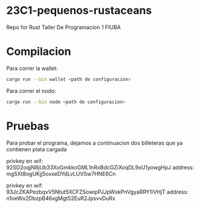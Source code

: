 # 23C1-pequenos-rustaceans
Repo for Rust Taller De Programacion 1 FIUBA

# Compilacion 
Para correr la wallet:
```bash
cargo run --bin wallet <path de configuracion>
```

Para correr el nodo:
```bash
cargo run --bin node <path de configuracion>
```

# Pruebas
Para probar el programa, dejamos a continuacion dos billeteras que ya contienen plata cargada

privkey en wif: 92SD2oqjN8jUb33XoGmkkoGML1nRxBdcGZiXoqDL9xU1yowgHpJ
address: mg5Xt8ogUKjj5oxxeDYdLvLUVSw7HNE6Cn

privkey en wif: 93JcZKAPezbqvV5Ntut5XCFZSowipPJJpWxkPnVgyaRRY1iVHjT
address: n1oeWx2DbzpB46xgMgt52EuR2JpsvvDuRx
